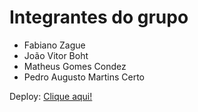 # Integrantes do grupo

- Fabiano Zague
- João Vitor Boht
- Matheus Gomes Condez
- Pedro Augusto Martins Certo

Deploy: <a href="https://play-zone-alpha.vercel.app/">Clique aqui!</a>